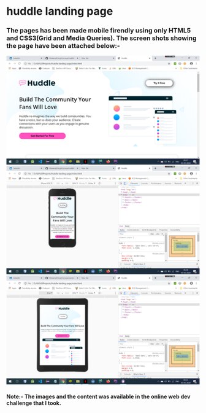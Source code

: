 # huddle landing page
 
### The pages has been made mobile firendly using only HTML5 and CSS3(Grid and Media Queries). The screen shots showing the page have been attached below:-
<img src="ScreenShot/Screenshot1.png">
<img src="ScreenShot/Screenshot2.png">
<img src="ScreenShot/Screenshot3.png">

#### Note:- The images and the content was available in the online web dev challenge that I took.
